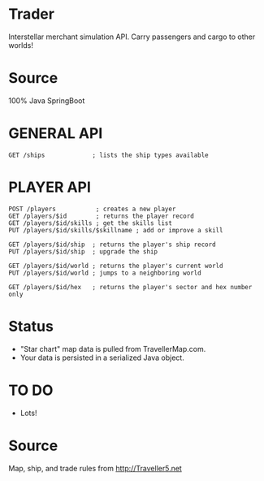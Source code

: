 # Trader
Interstellar merchant simulation API. Carry passengers and cargo to other worlds!

# Source
100% Java SpringBoot

# GENERAL API
```
GET /ships             ; lists the ship types available
```

# PLAYER API
```
POST /players           ; creates a new player
GET /players/$id        ; returns the player record
GET /players/$id/skills ; get the skills list
PUT /players/$id/skills/$skillname ; add or improve a skill

GET /players/$id/ship  ; returns the player's ship record
PUT /players/$id/ship  ; upgrade the ship

GET /players/$id/world ; returns the player's current world
PUT /players/$id/world ; jumps to a neighboring world

GET /players/$id/hex   ; returns the player's sector and hex number only
```

# Status
* "Star chart" map data is pulled from TravellerMap.com.
* Your data is persisted in a serialized Java object.

# TO DO
* Lots!

# Source
Map, ship, and trade rules from http://Traveller5.net
